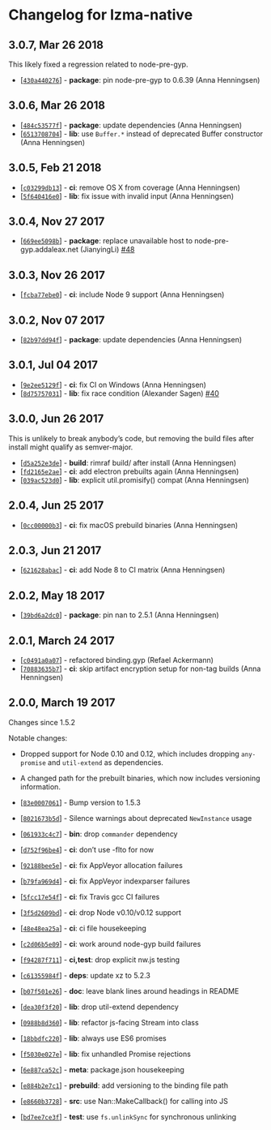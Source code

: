 # Changelog for lzma-native

## 3.0.7, Mar 26 2018

This likely fixed a regression related to node-pre-gyp.

* [[`430a440276`](https://github.com/addaleax/lzma-native/commit/430a440276)] - **package**: pin node-pre-gyp to 0.6.39 (Anna Henningsen)

## 3.0.6, Mar 26 2018

* [[`484c53577f`](https://github.com/addaleax/lzma-native/commit/484c53577f)] - **package**: update dependencies (Anna Henningsen)
* [[`6513708704`](https://github.com/addaleax/lzma-native/commit/6513708704)] - **lib**: use `Buffer.*` instead of deprecated Buffer constructor (Anna Henningsen)

## 3.0.5, Feb 21 2018

* [[`c03299db13`](https://github.com/addaleax/lzma-native/commit/c03299db13)] - **ci**: remove OS X from coverage (Anna Henningsen)
* [[`5f640416e0`](https://github.com/addaleax/lzma-native/commit/5f640416e0)] - **lib**: fix issue with invalid input (Anna Henningsen)

## 3.0.4, Nov 27 2017

* [[`669ee5098b`](https://github.com/addaleax/lzma-native/commit/669ee5098b)] - **package**: replace unavailable host to node-pre-gyp.addaleax.net (JianyingLi) [#48](https://github.com/addaleax/lzma-native/pull/48)

## 3.0.3, Nov 26 2017

* [[`fcba77ebe0`](https://github.com/addaleax/lzma-native/commit/fcba77ebe0)] - **ci**: include Node 9 support (Anna Henningsen)

## 3.0.2, Nov 07 2017

* [[`82b97dd94f`](https://github.com/addaleax/lzma-native/commit/82b97dd94f)] - **package**: update dependencies (Anna Henningsen)

## 3.0.1, Jul 04 2017

* [[`9e2ee5129f`](https://github.com/addaleax/lzma-native/commit/9e2ee5129f)] - **ci**: fix CI on Windows (Anna Henningsen)
* [[`8d75757031`](https://github.com/addaleax/lzma-native/commit/8d75757031)] - **lib**: fix race condition (Alexander Sagen) [#40](https://github.com/addaleax/lzma-native/pull/40)

## 3.0.0, Jun 26 2017

This is unlikely to break anybody’s code, but removing the build files after install might qualify as semver-major.

* [[`d5a252e3de`](https://github.com/addaleax/lzma-native/commit/d5a252e3de)] - **build**: rimraf build/ after install (Anna Henningsen)
* [[`fd2165e2ae`](https://github.com/addaleax/lzma-native/commit/fd2165e2ae)] - **ci**: add electron prebuilts again (Anna Henningsen)
* [[`039ac523d0`](https://github.com/addaleax/lzma-native/commit/039ac523d0)] - **lib**: explicit util.promisify() compat (Anna Henningsen)

## 2.0.4, Jun 25 2017

* [[`0cc00000b3`](https://github.com/addaleax/lzma-native/commit/0cc00000b3)] - **ci**: fix macOS prebuild binaries (Anna Henningsen)

## 2.0.3, Jun 21 2017

* [[`621628abac`](https://github.com/addaleax/lzma-native/commit/621628abac)] - **ci**: add Node 8 to CI matrix (Anna Henningsen)

## 2.0.2, May 18 2017

* [[`39bd6a2dc0`](https://github.com/addaleax/lzma-native/commit/39bd6a2dc0)] - **package**: pin nan to 2.5.1 (Anna Henningsen)

## 2.0.1, March 24 2017

* [[`c0491a0a07`](https://github.com/addaleax/lzma-native/commit/c0491a0a07)] - refactored binding.gyp (Refael Ackermann)
* [[`70883635b7`](https://github.com/addaleax/lzma-native/commit/70883635b7)] - **ci**: skip artifact encryption setup for non-tag builds (Anna Henningsen)

## 2.0.0, March 19 2017

Changes since 1.5.2

Notable changes:

* Dropped support for Node 0.10 and 0.12, which includes dropping `any-promise` and `util-extend` as dependencies.
* A changed path for the prebuilt binaries, which now includes versioning information.

* [[`83e0007061`](https://github.com/addaleax/lzma-native/commit/83e0007061)] - Bump version to 1.5.3
* [[`8021673b5d`](https://github.com/addaleax/lzma-native/commit/8021673b5d)] - Silence warnings about deprecated `NewInstance` usage
* [[`061933c4c7`](https://github.com/addaleax/lzma-native/commit/061933c4c7)] - **bin**: drop `commander` dependency
* [[`d752f96be4`](https://github.com/addaleax/lzma-native/commit/d752f96be4)] - **ci**: don’t use -flto for now
* [[`92188bee5e`](https://github.com/addaleax/lzma-native/commit/92188bee5e)] - **ci**: fix AppVeyor allocation failures
* [[`b79fa969d4`](https://github.com/addaleax/lzma-native/commit/b79fa969d4)] - **ci**: fix AppVeyor indexparser failures
* [[`5fcc17e54f`](https://github.com/addaleax/lzma-native/commit/5fcc17e54f)] - **ci**: fix Travis gcc CI failures
* [[`3f5d2609bd`](https://github.com/addaleax/lzma-native/commit/3f5d2609bd)] - **ci**: drop Node v0.10/v0.12 support
* [[`48e48ea25a`](https://github.com/addaleax/lzma-native/commit/48e48ea25a)] - **ci**: ci file housekeeping
* [[`c2d06b5e09`](https://github.com/addaleax/lzma-native/commit/c2d06b5e09)] - **ci**: work around node-gyp build failures
* [[`f94287f711`](https://github.com/addaleax/lzma-native/commit/f94287f711)] - **ci,test**: drop explicit nw.js testing
* [[`c61355984f`](https://github.com/addaleax/lzma-native/commit/c61355984f)] - **deps**: update xz to 5.2.3
* [[`b07f501e26`](https://github.com/addaleax/lzma-native/commit/b07f501e26)] - **doc**: leave blank lines around headings in README
* [[`dea30f3f20`](https://github.com/addaleax/lzma-native/commit/dea30f3f20)] - **lib**: drop util-extend dependency
* [[`0988b8d360`](https://github.com/addaleax/lzma-native/commit/0988b8d360)] - **lib**: refactor js-facing Stream into class
* [[`18bbdfc220`](https://github.com/addaleax/lzma-native/commit/18bbdfc220)] - **lib**: always use ES6 promises
* [[`f5030e027e`](https://github.com/addaleax/lzma-native/commit/f5030e027e)] - **lib**: fix unhandled Promise rejections
* [[`6e887ca52c`](https://github.com/addaleax/lzma-native/commit/6e887ca52c)] - **meta**: package.json housekeeping
* [[`e884b2e7c1`](https://github.com/addaleax/lzma-native/commit/e884b2e7c1)] - **prebuild**: add versioning to the binding file path
* [[`e8660b3728`](https://github.com/addaleax/lzma-native/commit/e8660b3728)] - **src**: use Nan::MakeCallback() for calling into JS
* [[`bd7ee7ce3f`](https://github.com/addaleax/lzma-native/commit/bd7ee7ce3f)] - **test**: use `fs.unlinkSync` for synchronous unlinking

